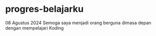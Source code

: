 # progres-belajarku

08 Agustus 2024
Semoga saya menjadi orang berguna dimasa depan dengan mempelajari Koding
